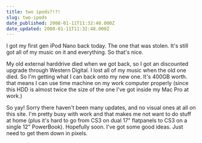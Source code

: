 ```yaml
---
title: two ipods?!?!
slug: two-ipods
date_published: 2008-01-11T11:32:48.000Z
date_updated: 2008-01-11T11:32:48.000Z
---
```


I got my first gen iPod Nano back today. The one that was stolen. It's still got all of my music on it and everything. So that's nice.

My old external harddrive died when we got back, so I got an discounted upgrade through Western Digital. I lost all of my music when the old one died. So I'm getting what I can back onto my new one. It's 400GB worth. that means I can use time machine on my work  computer properly (since this HDD is almost twice the size of the one I've got inside my Mac Pro at work.)

So yay! Sorry there haven't been many updates, and no visual ones at all on this site. I'm pretty busy with work and that makes me not want to do stuff at home (plus it's hard to go from CS3 on dual 17" flatpanels to CS3 on a single 12" PowerBook). Hopefully soon. I've got some good ideas. Just need to get them down in pixels.
